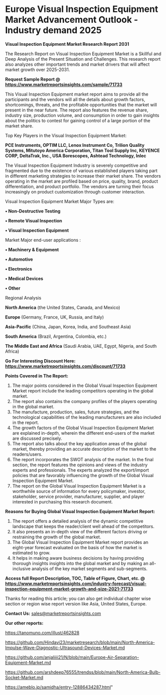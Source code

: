 # Europe Visual Inspection Equipment Market Advancement Outlook - Industry demand 2025

<strong>Visual Inspection Equipment Market Research Report 2031</strong>

The Research Report on Visual Inspection Equipment Market is a Skillful and Deep Analysis of the Present Situation and Challenges. This research report also analyzes other important trends and market drivers that will affect market growth over 2025-2031.

<strong>Request Sample Report @ <a href=https://www.marketreportsinsights.com/sample/71733>https://www.marketreportsinsights.com/sample/71733</a></strong>

This Visual Inspection Equipment market report aims to provide all the participants and the vendors will all the details about growth factors, shortcomings, threats, and the profitable opportunities that the market will present in the near future. The report also features the revenue share, industry size, production volume, and consumption in order to gain insights about the politics to contest for gaining control of a large portion of the market share.

Top Key Players in the Visual Inspection Equipment Market:

<strong>PCE Instruments, OPTIM LLC, Lenox Instrument Co, Trilion Quality Systems, Mitutoyo America Corporation, Titan Tool Supply Inc, KEYENCE CORP, DeltaTrak, Inc., USA Borescopes, Ashtead Technology, Inlec</strong>

The Visual Inspection Equipment Industry is severely competitive and fragmented due to the existence of various established players taking part in different marketing strategies to increase their market share. The vendors operating in the market are profiled based on price, quality, brand, product differentiation, and product portfolio. The vendors are turning their focus increasingly on product customization through customer interaction.

Visual Inspection Equipment Market Major Types are:

<strong>• Non-Destructive Testing

• Remote Visual Inspection

• Visual Inspection Equipment</strong>

Market Major end-user applications :

<strong>• Machinery & Equipment

• Automotive

• Electronics

• Medical Devices

• Other</strong>

Regional Analysis

</u><strong><b>North America</b></strong> (the United States, Canada, and Mexico)

<strong><b>Europe </b></strong>(Germany, France, UK, Russia, and Italy)

<strong><b>Asia-Pacific</b></strong> (China, Japan, Korea, India, and Southeast Asia)

<strong><b>South America</b></strong> (Brazil, Argentina, Colombia, etc.)

<strong><b>The Middle East and Africa</b></strong> (Saudi Arabia, UAE, Egypt, Nigeria, and South Africa)

<strong>Go For Interesting Discount Here: <a href=https://www.marketreportsinsights.com/discount/71733>https://www.marketreportsinsights.com/discount/71733</a></strong>

<strong>Points Covered in The Report:</strong>
<ol>
  <li>The major points considered in the Global Visual Inspection Equipment Market report include the leading competitors operating in the global market.</li>
  <li>The report also contains the company profiles of the players operating in the global market.</li>
  <li>The manufacture, production, sales, future strategies, and the technological capabilities of the leading manufacturers are also included in the report.</li>
  <li>The growth factors of the Global Visual Inspection Equipment Market are explained in-depth, wherein the different end-users of the market are discussed precisely.</li>
  <li>The report also talks about the key application areas of the global market, thereby providing an accurate description of the market to the readers/users.</li>
  <li>The report incorporates the SWOT analysis of the market. In the final section, the report features the opinions and views of the industry experts and professionals. The experts analyzed the export/import policies that are favorably influencing the growth of the Global Visual Inspection Equipment Market.</li>
  <li>The report on the Global Visual Inspection Equipment Market is a worthwhile source of information for every policymaker, investor, stakeholder, service provider, manufacturer, supplier, and player interested in purchasing this research document.</li>
</ol>
<strong>Reasons for Buying Global Visual Inspection Equipment Market Report:</strong>

<ol>
  <li>The report offers a detailed analysis of the dynamic competitive landscape that keeps the reader/client well ahead of the competitors.</li>
  <li>It also presents an in-depth view of the different factors driving or restraining the growth of the global market.</li>
  <li>The Global Visual Inspection Equipment Market report provides an eight-year forecast evaluated on the basis of how the market is estimated to grow.</li>
  <li>It helps in making aware business decisions by having providing thorough insights insights into the global market and by making an all-inclusive analysis of the key market segments and sub-segments.</li>
</ol>
<strong>Access full Report Description, TOC, Table of Figure, Chart, etc. @ <a href=https://www.marketreportsinsights.com/industry-forecast/visual-inspection-equipment-market-growth-and-size-2021-71733>https://www.marketreportsinsights.com/industry-forecast/visual-inspection-equipment-market-growth-and-size-2021-71733</a></strong>


Thanks for reading this article; you can also get individual chapter wise section or region wise report version like Asia, United States, Europe.

<strong>Contact Us:</strong>
sales@marketreportsinsights.com

<strong>Our other reports:</strong>

<a href=https://tanomuno.com/illust/462828>https://tanomuno.com/illust/462828</a>

<a href=https://github.com/Hindavi23/marketresearch/blob/main/North-America-Impulse-Wave-Diagnostic-Ultrasound-Devices-Market.md>https://github.com/Hindavi23/marketresearch/blob/main/North-America-Impulse-Wave-Diagnostic-Ultrasound-Devices-Market.md</a>

<a href=https://github.com/anjaliiii21/N/blob/main/Europe-Air-Separation-Equipment-Market.md>https://github.com/anjaliiii21/N/blob/main/Europe-Air-Separation-Equipment-Market.md</a>

<a href=https://github.com/arshdeep76555/trendss/blob/main/North-America-Bulb-Socket-Market.md>https://github.com/arshdeep76555/trendss/blob/main/North-America-Bulb-Socket-Market.md</a>

<a href=https://ameblo.jp/samidha/entry-12886434287.html>https://ameblo.jp/samidha/entry-12886434287.html</a>"
